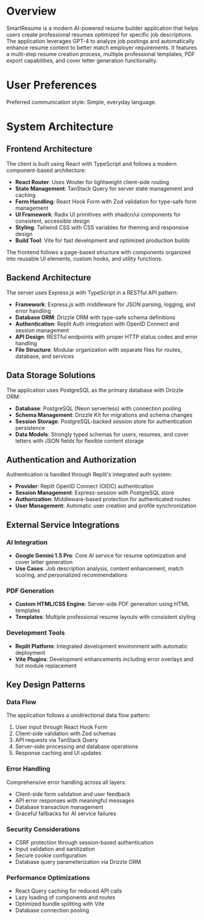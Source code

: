 # Overview

SmartResume is a modern AI-powered resume builder application that helps users create professional resumes optimized for specific job descriptions. The application leverages GPT-4 to analyze job postings and automatically enhance resume content to better match employer requirements. It features a multi-step resume creation process, multiple professional templates, PDF export capabilities, and cover letter generation functionality.

# User Preferences

Preferred communication style: Simple, everyday language.

# System Architecture

## Frontend Architecture
The client is built using React with TypeScript and follows a modern component-based architecture:

- **React Router**: Uses Wouter for lightweight client-side routing
- **State Management**: TanStack Query for server state management and caching
- **Form Handling**: React Hook Form with Zod validation for type-safe form management
- **UI Framework**: Radix UI primitives with shadcn/ui components for consistent, accessible design
- **Styling**: Tailwind CSS with CSS variables for theming and responsive design
- **Build Tool**: Vite for fast development and optimized production builds

The frontend follows a page-based structure with components organized into reusable UI elements, custom hooks, and utility functions.

## Backend Architecture
The server uses Express.js with TypeScript in a RESTful API pattern:

- **Framework**: Express.js with middleware for JSON parsing, logging, and error handling
- **Database ORM**: Drizzle ORM with type-safe schema definitions
- **Authentication**: Replit Auth integration with OpenID Connect and session management
- **API Design**: RESTful endpoints with proper HTTP status codes and error handling
- **File Structure**: Modular organization with separate files for routes, database, and services

## Data Storage Solutions
The application uses PostgreSQL as the primary database with Drizzle ORM:

- **Database**: PostgreSQL (Neon serverless) with connection pooling
- **Schema Management**: Drizzle Kit for migrations and schema changes
- **Session Storage**: PostgreSQL-backed session store for authentication persistence
- **Data Models**: Strongly typed schemas for users, resumes, and cover letters with JSON fields for flexible content storage

## Authentication and Authorization
Authentication is handled through Replit's integrated auth system:

- **Provider**: Replit OpenID Connect (OIDC) authentication
- **Session Management**: Express-session with PostgreSQL store
- **Authorization**: Middleware-based protection for authenticated routes
- **User Management**: Automatic user creation and profile synchronization

## External Service Integrations

### AI Integration
- **Google Gemini 1.5 Pro**: Core AI service for resume optimization and cover letter generation
- **Use Cases**: Job description analysis, content enhancement, match scoring, and personalized recommendations

### PDF Generation
- **Custom HTML/CSS Engine**: Server-side PDF generation using HTML templates
- **Templates**: Multiple professional resume layouts with consistent styling

### Development Tools
- **Replit Platform**: Integrated development environment with automatic deployment
- **Vite Plugins**: Development enhancements including error overlays and hot module replacement

## Key Design Patterns

### Data Flow
The application follows a unidirectional data flow pattern:
1. User input through React Hook Form
2. Client-side validation with Zod schemas
3. API requests via TanStack Query
4. Server-side processing and database operations
5. Response caching and UI updates

### Error Handling
Comprehensive error handling across all layers:
- Client-side form validation and user feedback
- API error responses with meaningful messages
- Database transaction management
- Graceful fallbacks for AI service failures

### Security Considerations
- CSRF protection through session-based authentication
- Input validation and sanitization
- Secure cookie configuration
- Database query parameterization via Drizzle ORM

### Performance Optimizations
- React Query caching for reduced API calls
- Lazy loading of components and routes
- Optimized bundle splitting with Vite
- Database connection pooling